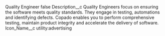 <?xml version="1.0" encoding="UTF-8"?>
<CustomMetadata xmlns="http://soap.sforce.com/2006/04/metadata" xmlns:xsi="http://www.w3.org/2001/XMLSchema-instance" xmlns:xsd="http://www.w3.org/2001/XMLSchema">
    <label>Quality Engineer</label>
    <protected>false</protected>
    <values>
        <field>Description__c</field>
        <value xsi:type="xsd:string">Quality Engineers focus on ensuring the software meets quality standards. They engage in testing, automations and identifying defects. Copado enables you to perform comprehensive testing, maintain product integrity and accelerate the delivery of software.</value>
    </values>
    <values>
        <field>Icon_Name__c</field>
        <value xsi:type="xsd:string">utility:advertising</value>
    </values>
</CustomMetadata>
